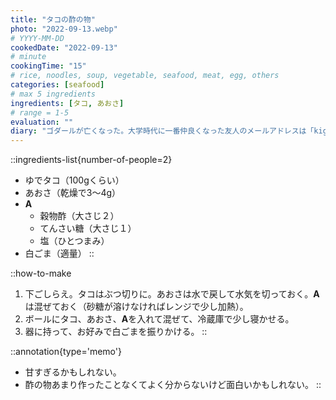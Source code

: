 ```yaml
---
title: "タコの酢の物"
photo: "2022-09-13.webp"
# YYYY-MM-DD
cookedDate: "2022-09-13"
# minute
cookingTime: "15"
# rice, noodles, soup, vegetable, seafood, meat, egg, others
categories: [seafood]
# max 5 ingredients
ingredients: [タコ, あおさ]
# range = 1-5
evaluation: ""
diary: "ゴダールが亡くなった。大学時代に一番仲良くなった友人のメールアドレスは「kigurui-piero」だった。毎週のようにゲオに通ってたくさん映画を見た。とにかく時間があった。今週またTSUTAYAが潰れて、レンタルスーペースになった。"
---
```


::ingredients-list{number-of-people=2}
- ゆでタコ（100gくらい）
- あおさ（乾燥で3～4g）
- **A**
  - 穀物酢（大さじ２）
  - てんさい糖（大さじ１）
  - 塩（ひとつまみ）
- 白ごま（適量）
::

::how-to-make
1. 下ごしらえ。タコはぶつ切りに。あおさは水で戻して水気を切っておく。**A**は混ぜておく（砂糖が溶けなければレンジで少し加熱）。
2. ボールにタコ、あおさ、**A**を入れて混ぜて、冷蔵庫で少し寝かせる。
3. 器に持って、お好みで白ごまを振りかける。
::

::annotation{type='memo'}
- 甘すぎるかもしれない。
- 酢の物あまり作ったことなくてよく分からないけど面白いかもしれない。
::
